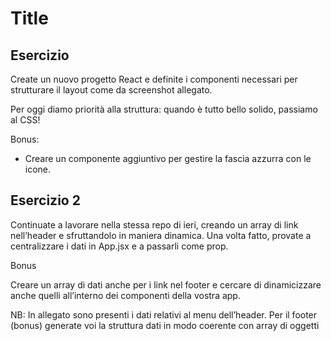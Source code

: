 Title
===
## Esercizio

Create un nuovo progetto React e definite i componenti necessari per strutturare il layout come da screenshot allegato.

Per oggi diamo priorità alla struttura: quando è tutto bello solido, passiamo al CSS!

Bonus:

- Creare un componente aggiuntivo per gestire la fascia azzurra con le icone.

## Esercizio 2

Continuate a lavorare nella stessa repo di ieri, creando un array di link nell’header e sfruttandolo in maniera dinamica. Una volta fatto, provate a centralizzare i dati in App.jsx e a passarli come prop.

Bonus

Creare un array di dati anche per i link nel footer e cercare di dinamicizzare anche quelli all’interno dei componenti della vostra app.

NB: In allegato sono presenti i dati relativi al menu dell’header. Per il footer (bonus) generate voi la struttura dati in modo coerente con array di oggetti